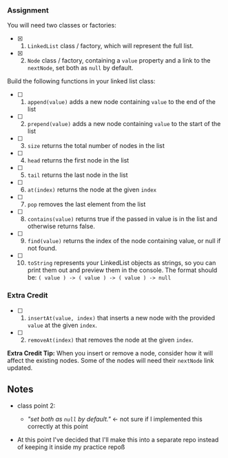 ### Assignment

You will need two classes or factories:

- [x] 1. `LinkedList` class / factory, which will represent the full list.
- [x] 2. `Node` class / factory, containing a `value` property and a link to the `nextNode`, set both as `null` by default.

Build the following functions in your linked list class:

- [ ] 1. `append(value)` adds a new node containing `value` to the end of the list
- [ ] 2. `prepend(value)` adds a new node containing `value` to the start of the list
- [ ] 3. `size` returns the total number of nodes in the list
- [ ] 4. `head` returns the first node in the list
- [ ] 5. `tail` returns the last node in the list
- [ ] 6. `at(index)` returns the node at the given `index`
- [ ] 7. `pop` removes the last element from the list
- [ ] 8. `contains(value)` returns true if the passed in value is in the list and otherwise returns false.
- [ ] 9. `find(value)` returns the index of the node containing value, or null if not found.
- [ ] 10. `toString` represents your LinkedList objects as strings, so you can print them out and preview them in the console.
    The format should be: `( value ) -> ( value ) -> ( value ) -> null`

### Extra Credit

- [ ] 1. `insertAt(value, index)` that inserts a new node with the provided `value` at the given `index`.
- [ ] 2. `removeAt(index)` that removes the node at the given `index`.

**Extra Credit Tip:** When you insert or remove a node, consider how it will affect the existing nodes. Some of the nodes will need their `nextNode` link updated.

## Notes
- class point 2:
  - *"set both as `null` by default."* <- not sure if I implemented this correctly at this point

- At this point I've decided that I'll make this into a separate repo instead of keeping it inside my practice repoß